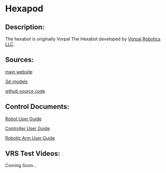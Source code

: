 # Hexapod

## Description: 
The hexabot is originally Vorpal The Hexabot developed by  [Vorpal Robotics LLC](http://vorpalrobotics.com/wiki/index.php/Vorpal_The_Hexapod).

## Sources:
[main website](http://vorpalrobotics.com/wiki/index.php/Vorpal_The_Hexapod)

[3d-models](https://www.thingiverse.com/thing:2513566)

[github source code](https://github.com/vorpalrobotics/VorpalHexapod)

## Control Documents:
[Robot User Guide](https://vorpalrobotics.com/wiki/index.php/Vorpal_The_Hexapod_User_Guide)

[Controller User Guide](https://vorpalrobotics.com/wiki/index.php/Vorpal_The_Hexapod_Gamepad_User_Guide,_V2)

[Robotic Arm User Guide](https://vorpalrobotics.com/wiki/index.php/Hexapod_Grip_Arm)

## VRS Test Videos:
Coming Soon...
